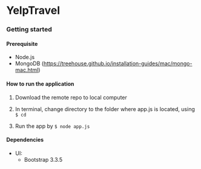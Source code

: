 # YelpTravel

### Getting started
#### Prerequisite
- Node.js
- MongoDB (https://treehouse.github.io/installation-guides/mac/mongo-mac.html)

#### How to run the application
1. Download the remote repo to local computer

2. In terminal, change directory to the folder where app.js is located, using `$ cd`

3. Run the app by `$ node app.js`

#### Dependencies

+ UI:
    - Bootstrap 3.3.5
